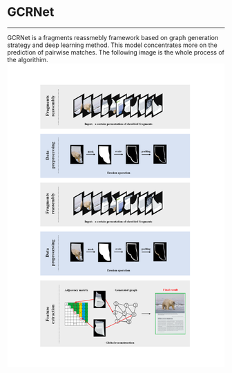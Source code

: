 # GCRNet
***

GCRNet is a fragments reassmebly framework based on graph generation strategy and deep learning method. This model concentrates more on the prediction of pairwise matches. The following image is the whole process of the algorithim.
![image](https://github.com/wmhwmh521/GCRNet/blob/main/1.png)
